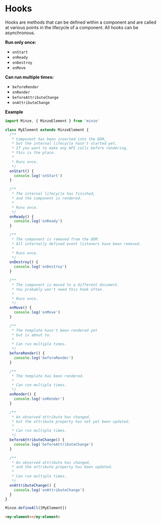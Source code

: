 # Hooks

Hooks are methods that can be defined within a component and are called at various points in the lifecycle of a component. All hooks can be asynchronous.

**Run only once:**

- `onStart`
- `onReady`
- `onDestroy`
- `onMove`

**Can run multiple times:**

- `beforeRender`
- `onRender`
- `beforeAttributeChange`
- `onAttributeChange`

**Example**

```js
import Minze, { MinzeElement } from 'minze'

class MyElement extends MinzeElement {
  /**
   * Component has been inserted into the DOM,
   * but the internal lifecycle hasn't started yet.
   * If you want to make any API calls before rendering,
   * this is the place.
   *
   * Runs once.
   */
  onStart() {
    console.log('onStart')
  }

  /**
   * The internal lifecycle has finished,
   * and the component is rendered.
   *
   * Runs once.
   */
  onReady() {
    console.log('onReady')
  }

  /**
   * The component is removed from the DOM.
   * All internally defined event listeners have been removed.
   *
   * Runs once.
   */
  onDestroy() {
    console.log('onDestroy')
  }

  /**
   * The component is moved to a different document.
   * You probably won't need this hook often.
   *
   * Runs once.
   */
  onMove() {
    console.log('onMove')
  }

  /**
   * The template hasn't been rendered yet
   * but is about to.
   *
   * Can run multiple times.
   */
  beforeRender() {
    console.log('beforeRender')
  }

  /**
   * The template has been rendered.
   *
   * Can run multiple times.
   */
  onRender() {
    console.log('onRender')
  }

  /**
   * An observed attribute has changed,
   * but the attribute property has not yet been updated.
   *
   * Can run multiple times.
   */
  beforeAttributeChange() {
    console.log('beforeAttributeChange')
  }

  /**
   * An observed attribute has changed,
   * and the attribute property has been updated.
   *
   * Can run multiple times.
   */
  onAttributeChange() {
    console.log('onAttributeChange')
  }
}

Minze.defineAll([MyElement])
```

```html
<my-element></my-element>
```
